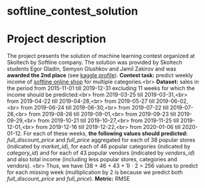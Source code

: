 # softline_contest_solution
# Project description
The project presents the solution of machine learning contest organized at Skoltech by Softline company.
The solution was provided by Skoltech students Egor Gladin, Semyon Glushkov and Jamil Zakirov and
was **awarded the 2nd place** (see [kaggle profile](https://www.kaggle.com/egorgladin/competitions)).
**Contest task:** predict weekly income of [softline online shop](https://store.softline.ru/) for multiple categories.&lt;br> **Dataset:** sales in the period from 2015-11-01 till 2019-12-31 excluding 11 weeks for which the income should be predicted:&lt;br> from 2019-03-25 till 2019-03-31,&lt;br> from 2019-04-22 till 2019-04-28,&lt;br> from 2019-05-27 till 2019-06-02,&lt;br> from 2019-06-24 till 2019-06-30,&lt;br> from 2019-07-22 till 2019-07-28,&lt;br> from 2019-08-26 till 2019-09-01,&lt;br> from 2019-09-23 till 2019-09-29,&lt;br> from 2019-10-21 till 2019-10-27,&lt;br> from 2019-11-25 till 2019-12-01,&lt;br> from 2019-12-16 till 2019-12-22,&lt;br> from 2020-01-06 till 2020-01-12.  For each of these weeks, **the following values should predicted:** *full_discount_price* and *full_price* aggregated for each of 38 popular stores (indicated by *market_id*), for each of 46 popular categories (indicated by *category_id*) and for each of 43 popular vendors (indicated by *vendors_id*) and also total income (including less popular stores, categories and vendors). &lt;br> Thus, we have (38 + 46 + 43 + 1) $\cdot$ 2 = 256 values to predict for each missing week (multiplication by 2 is because we predict both *full_discount_price* and *full_price*).  **Metric:** RMSE

